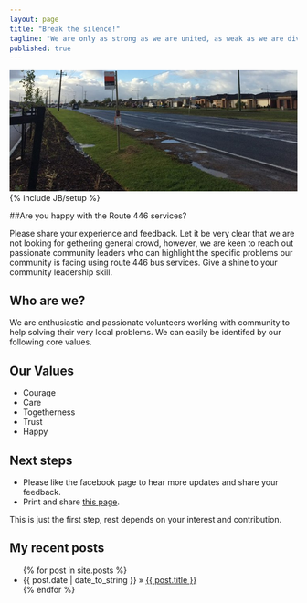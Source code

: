 ```yaml
---
layout: page
title: "Break the silence!"
tagline: "We are only as strong as we are united, as weak as we are divided."
published: true
---
```

<img src="images/route446.jpg" alt="A bus stop">
{% include JB/setup %}

##Are you happy with the Route 446 services? 

Please share your experience and feedback. Let it be very clear that we are not looking for gethering general crowd, however, we are keen to reach out passionate community leaders who can highlight the specific problems our community is facing using route 446 bus services. Give a shine to your community leadership skill.

## Who are we?

We are enthusiastic and passionate volunteers working with community to help solving their very local problems. We can easily be identifed by our following core values.

## Our Values
- Courage
- Care
- Togetherness
- Trust
- Happy

## Next steps
- Please like the facebook page to hear more updates and share your feedback.
- Print and share <a href="files/Route446.v1.pdf">this page</a>.

This is just the first step, rest depends on your interest and contribution.

## My recent posts

<ul class="posts">
  {% for post in site.posts %}
    <li><span>{{ post.date | date_to_string }}</span> &raquo; <a href="{{ BASE_PATH }}{{ post.url }}">{{ post.title }}</a></li>
  {% endfor %}
</ul>

